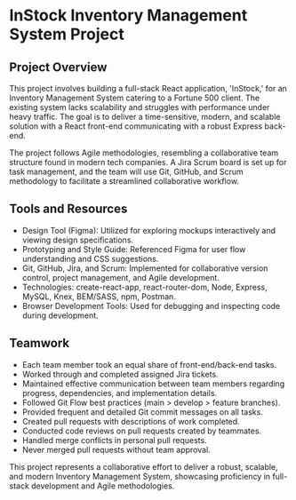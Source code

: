 # InStock Inventory Management System Project #

## Project Overview ##

This project involves building a full-stack React application, 'InStock,' for an Inventory Management System catering to a Fortune 500 client. The existing system lacks scalability and struggles with performance under heavy traffic. The goal is to deliver a time-sensitive, modern, and scalable solution with a React front-end communicating with a robust Express back-end.

The project follows Agile methodologies, resembling a collaborative team structure found in modern tech companies. A Jira Scrum board is set up for task management, and the team will use Git, GitHub, and Scrum methodology to facilitate a streamlined collaborative workflow.

## Tools and Resources ##

* Design Tool (Figma): Utilized for exploring mockups interactively and viewing design specifications.
* Prototyping and Style Guide: Referenced Figma for user flow understanding and CSS suggestions.
* Git, GitHub, Jira, and Scrum: Implemented for collaborative version control, project management, and Agile development.
* Technologies: create-react-app, react-router-dom, Node, Express, MySQL, Knex, BEM/SASS, npm, Postman.
* Browser Development Tools: Used for debugging and inspecting code during development.

## Teamwork ##

* Each team member took an equal share of front-end/back-end tasks.
* Worked through and completed assigned Jira tickets.
* Maintained effective communication between team members regarding progress, dependencies, and implementation details.
* Followed Git Flow best practices (main > develop > feature branches).
* Provided frequent and detailed Git commit messages on all tasks.
* Created pull requests with descriptions of work completed.
* Conducted code reviews on pull requests created by teammates.
* Handled merge conflicts in personal pull requests.
* Never merged pull requests without team approval.

This project represents a collaborative effort to deliver a robust, scalable, and modern Inventory Management System, showcasing proficiency in full-stack development and Agile methodologies.

